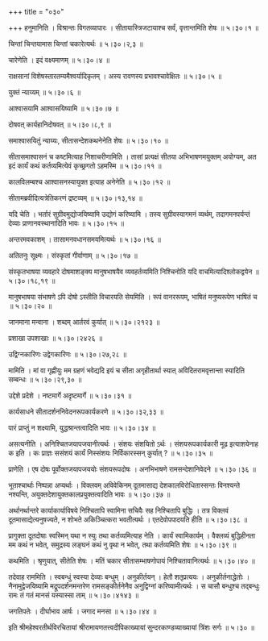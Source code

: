 +++
title = "०३०"

+++
हनुमानिति । विश्रान्तः विगतव्यापारः । सीतायास्त्रिजटायाश्च सर्वं, वृत्तान्तमिति शेषः  ॥  ५।३०।१  ॥   

  

चिन्तां चिन्तयामास चिन्तां चकारेत्यर्थः  ॥  ५।३०।२,३  ॥   

  

चारेणेति । इदं वक्ष्यमाणम्  ॥  ५।३०।४  ॥   

  

राक्षसानां विशेषस्तारतम्यमैश्वर्यादिकृतम् । अस्य रावणस्य प्रभावश्चावेक्षितः  ॥  ५।३०।५  ॥   

  

युक्तं न्याय्यम्  ॥  ५।३०।६  ॥   

  

आश्वासयामि आश्वासयिष्यामि  ॥  ५।३०।७  ॥   

  

दोषवत् कार्यहानिदोषवत्  ॥  ५।३०।८,९  ॥   

  

समाश्वासयितुं न्याय्यः, सीतासन्देशकथनेनेति शेषः  ॥  ५।३०।१०  ॥   

  

सीतासमाश्वासनं च कष्टमित्याह निशाचरीणामिति । तासां प्रत्यक्षं सीतया अभिभाषणमयुक्तम् अयोग्यम्, अत इदं कार्यं कथं कर्तव्यमित्येवं कृच्छ्रगतो ऽहमस्मि  ॥  ५।३०।११  ॥   

  

कालविलम्बश्च आश्वासनस्यायुक्त इत्याह अनेनेति  ॥  ५।३०।१२  ॥   

  

सीतामब्रवीदित्यत्रेतिकरणं द्रष्टव्यम्  ॥  ५।३०।१३,१४  ॥   

  

यदि चेति । भर्तारं सुग्रीवमुद्योजयिष्यामि उद्योगं करिष्यामि । तस्य सुग्रीवस्यागमनं व्यर्थम्, तदागमनपर्यन्तं देव्याः प्राणानवस्थानादिति भावः  ॥  ५।३०।१५  ॥   

  

अन्तरमवकाशम् । तासामनवधानसमयमित्यर्थः  ॥  ५।३०।१६  ॥   

  

अतितनुः सूक्ष्मः । संस्कृतां गीर्वाणाम्  ॥  ५।३०।१७  ॥   

  

संस्कृतभाषया व्यवहारे दोषमाशङ्क्य मानुषभाषयैव व्यवहर्तव्यमिति निश्चिनोति यदि वाचमित्यादिश्लोकद्वयेन  ॥  ५।३०।१८,१९  ॥   

  

मानुषभाषया संभाषणे ऽपि दोषो ऽस्तीति विचारयति सेयमिति । रूपं वानररूपम्, भाषितं मनुष्यरूपेण भाषितं च  ॥  ५।३०।२०  ॥   

  

जानमाना मन्वाना । शब्दम् आर्तरवं कुर्यात्  ॥  ५।३०।२१२३  ॥   

  

प्रशाखा उपशाखाः  ॥  ५।३०।२४२६  ॥   

  

उद्विग्नकारिणः उद्वेगकारिणः  ॥  ५।३०।२७,२८  ॥   

  

मामिति । मां वा गृह्णीयुः मम ग्रहणं भवेद्यदि इयं च सीता अगृहीतार्था स्यात् अविदितरामवृत्तान्ता स्यादिति सम्बन्धः  ॥  ५।३०।२९,३०  ॥   

  

उद्देशे प्रदेशे । नष्टमार्गे अदृष्टमार्गे  ॥  ५।३०।३१  ॥   

  

कार्यसाधने सीतादर्शननिवेदनरूपकार्यकरणे  ॥  ५।३०।३२,३३  ॥   

  

पारं प्राप्तुं न शक्ष्यामि, युद्धश्रान्तत्वादिति भावः  ॥  ५।३०।३४  ॥   

  

असत्यनीति । अनिश्चितजयापजयानीत्यर्थः । संशयः संशयितो ऽर्थः । संशयरूपकार्यकारी मूढ इत्याशयेनाह क इति । कः प्राज्ञः ससंशयं कार्यं निस्संशयः निर्विकारस्सन् कुर्यात् ?  ॥  ५।३०।३५  ॥   

  

प्राणेति । एष दोषः पूर्वोक्तजयापजययोः संशयरूपदोषः । अनभिभाषणे रामसन्देशानिवेदने  ॥  ५।३०।३६  ॥   

  

भूताश्चार्थाः निष्पन्ना अप्यर्थाः । विक्लवम् अविवेकिनम् दूतमासाद्य देशकालविरोधितास्सन्तः विनश्यन्ते नश्यन्ति, अयुक्तदेशायुक्तकालप्रयुक्तत्वादिति भावः  ॥  ५।३०।३७  ॥   

  

अर्थानर्थान्तरे कार्याकार्याविषये निश्चितापि स्वामिना सचिवैः सह निश्चितापि बुद्धिः । तत्र विक्लवं दूतमासाद्येत्यनुषज्यते, न शोभते अकिञ्चित्करा भवतीत्यर्थः । एतदेवोपपादयति हीति  ॥  ५।३०।३८  ॥   

  

प्रागुक्ता दूतदोषाः स्वस्मिन् यथा न स्युः तथा कर्तव्यमित्याह नेति । कार्यं स्वामिकार्यम् । वैक्लव्यं बुद्धिहीनता मम कथं न भवेत्, समुद्रस्य लङ्घनं कथं नु वृथा न भवेत्, तथा कर्तव्यमिति शेषः  ॥  ५।३०।३९  ॥   

  

कथमिति । श्रृणुयात्, सीतेति शेषः । मतिं चकार सीतासम्भाषणोपायं निश्चितावानित्यर्थः  ॥  ५।३०।४०  ॥   

  

तदेवाह राममिति । स्वबन्धुं स्वस्या देव्याः बन्धुम् । अनुकीर्तयन् । हेतौ शतृप्रत्ययः । अनुकीर्तनाद्धेतोः । नैनामुद्वेजयिष्यामि मद्रूपदर्शनमन्तरेण रामसङ्कीर्तनेनैव अनुद्विग्नां करिष्यामीत्यर्थः । स चासौ बन्धुश्च तद्बन्धुः रामः तं गतं मानसं यस्यास्सा ताम्  ॥  ५।३०।४१४३  ॥   

  

जगतिपतेः । दीर्घाभाव आर्षः । जगाद मनसा  ॥  ५।३०।४४  ॥   

  

इति श्रीमहेश्वरतीर्थविरचितायां श्रीरामायणतत्त्वदीपिकाख्यायां सुन्दरकाण्डव्याख्यायां त्रिंशः सर्गः  ॥  ५।३०  ॥   

  

